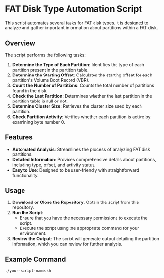 # FAT Disk Type Automation Script

This script automates several tasks for FAT disk types. It is designed to analyze and gather important information about partitions within a FAT disk.

## Overview

The script performs the following tasks:

1. **Determine the Type of Each Partition**: Identifies the type of each partition present in the partition table.
2. **Determine the Starting Offset**: Calculates the starting offset for each partition's Volume Boot Record (VBR).
3. **Count the Number of Partitions**: Counts the total number of partitions found in the disk.
4. **Check the Last Partition**: Determines whether the last partition in the partition table is null or not.
5. **Determine Cluster Size**: Retrieves the cluster size used by each partition.
6. **Check Partition Activity**: Verifies whether each partition is active by examining byte number 0.

## Features

- **Automated Analysis**: Streamlines the process of analyzing FAT disk partitions.
- **Detailed Information**: Provides comprehensive details about partitions, including type, offset, and activity status.
- **Easy to Use**: Designed to be user-friendly with straightforward functionality.

## Usage

1. **Download or Clone the Repository**: Obtain the script from this repository.
2. **Run the Script**:
   - Ensure that you have the necessary permissions to execute the script.
   - Execute the script using the appropriate command for your environment.
3. **Review the Output**: The script will generate output detailing the partition information, which you can review for further analysis.

## Example Command

```bash
./your-script-name.sh
